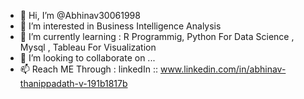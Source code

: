 - 👋 Hi, I’m @Abhinav30061998
- 👀 I’m interested in Business Intelligence Analysis
- 🌱 I’m currently learning : R Programmig, Python For Data Science , Mysql , Tableau For Visualization
- 💞️ I’m looking to collaborate on ...
- 📫 Reach ME Through : linkedIn :: www.linkedin.com/in/abhinav-thanippadath-v-191b1817b

<!---
Abhinav30061998/Abhinav30061998 is a ✨ special ✨ repository because its `README.md` (this file) appears on your GitHub profile.
You can click the Preview link to take a look at your changes.
--->
